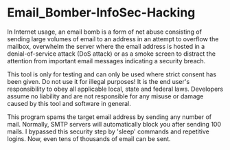 # Email_Bomber-InfoSec-Hacking


In Internet usage, an email bomb is a form of net abuse consisting of sending large volumes of email to an address in an attempt to overflow the mailbox, overwhelm the server where the email address is hosted in a denial-of-service attack (DoS attack) or as a smoke screen to distract the attention from important email messages indicating a security breach.

This tool is only for testing and can only be used where strict consent has been given. Do not use it for illegal purposes! It is the end user's responsibility to obey all applicable local, state and federal laws. Developers assume no liability and are not responsible for any misuse or damage caused by this tool and software in general.

This program spams the target email address by sending any number of mail. 
Normally, SMTP servers will automatically block you after sending 100 mails. I bypassed this security step by 'sleep' commands and repetitive logins. Now, even tens of thousands of email can be sent.
